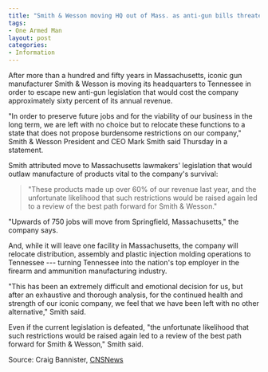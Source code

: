 ```yaml
---
title: "Smith & Wesson moving HQ out of Mass. as anti-gun bills threatening 60% of its revenue left company 'no choice'"
tags:
- One Armed Man
layout: post
categories:
- Information
---
```


After more than a hundred and fifty years in Massachusetts, iconic gun manufacturer Smith & Wesson is moving its headquarters to Tennessee in order to escape new anti-gun legislation that would cost the company approximately sixty percent of its annual revenue.

"In order to preserve future jobs and for the viability of our business in the long term, we are left with no choice but to relocate these functions to a state that does not propose burdensome restrictions on our company," Smith & Wesson President and CEO Mark Smith said Thursday in a statement.

Smith attributed move to Massachusetts lawmakers' legislation that would outlaw manufacture of products vital to the company's survival:

> "These products made up over 60% of our revenue last year, and the unfortunate likelihood that such restrictions would be raised again led to a review of the best path forward for Smith & Wesson."

"Upwards of 750 jobs will move from Springfield, Massachusetts," the company says.

And, while it will leave one facility in Massachusetts, the company will relocate distribution, assembly and plastic injection molding operations to Tennessee --- turning Tennessee into the nation's top employer in the firearm and ammunition manufacturing industry.

"This has been an extremely difficult and emotional decision for us, but after an exhaustive and thorough analysis, for the continued health and strength of our iconic company, we feel that we have been left with no other alternative," Smith said.

Even if the current legislation is defeated, "the unfortunate likelihood that such restrictions would be raised again led to a review of the best path forward for Smith & Wesson," Smith said.

Source: Craig Bannister, [CNSNews](https://www.cnsnews.com/blog/craig-bannister/smith-wesson-moving-hq-out-mass-anti-gun-bills-threatening-60-its-revenue-left)